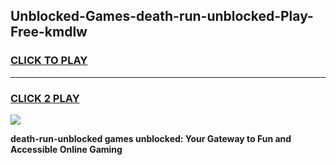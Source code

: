 
## Unblocked-Games-death-run-unblocked-Play-Free-kmdlw
<h3>
<a href="https://premium76.site?title=death-run-unblocked&ref=19M">CLICK TO PLAY</a></h3>
<hr>

<h3>
<a href="https://premium76.site?title=death-run-unblocked&ref=19M">CLICK 2 PLAY</a>
  
</h3>

<a href="https://premium76.site?title=death-run-unblocked&ref=19M"><img src="https://clearcache.store/games.png"></a>


**death-run-unblocked games unblocked: Your Gateway to Fun and Accessible Online Gaming**
